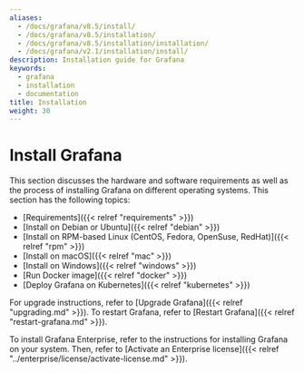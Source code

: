```yaml
---
aliases:
  - /docs/grafana/v8.5/install/
  - /docs/grafana/v8.5/installation/
  - /docs/grafana/v8.5/installation/installation/
  - /docs/grafana/v2.1/installation/install/
description: Installation guide for Grafana
keywords:
  - grafana
  - installation
  - documentation
title: Installation
weight: 30
---
```


# Install Grafana

This section discusses the hardware and software requirements as well as the process of installing Grafana on different operating systems. This section has the following topics:

- [Requirements]({{< relref "requirements" >}})
- [Install on Debian or Ubuntu]({{< relref "debian" >}})
- [Install on RPM-based Linux (CentOS, Fedora, OpenSuse, RedHat)]({{< relref "rpm" >}})
- [Install on macOS]({{< relref "mac" >}})
- [Install on Windows]({{< relref "windows" >}})
- [Run Docker image]({{< relref "docker" >}})
- [Deploy Grafana on Kubernetes]({{< relref "kubernetes" >}})

For upgrade instructions, refer to [Upgrade Grafana]({{< relref "upgrading.md" >}}).
To restart Grafana, refer to [Restart Grafana]({{< relref "restart-grafana.md" >}}).

To install Grafana Enterprise, refer to the instructions for installing Grafana on your system. Then, refer to [Activate an Enterprise license]({{< relref "../enterprise/license/activate-license.md" >}}).
